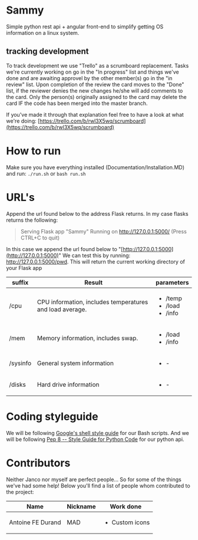 # Sammy
Simple python rest api + angular front-end to simplify getting OS information on a linux system.

## tracking development
To track development we use "Trello" as a scrumboard replacement.
Tasks we're currently working on go in the "In progress" list and things we've done and are awaiting approvel by the other member(s) go in the "in review" list.
Upon completion of the review the card moves to the "Done" list, if the reviewer denies the new changes he/she will add comments to the card.
Only the person(s) originally assigned to the card may delete the card IF the code has been merged into the master branch.

If you've made it through that explanation feel free to have a look at what we're doing: [https://trello.com/b/rwl3X5wq/scrumboard](https://trello.com/b/rwl3X5wq/scrumboard)

# How to run
Make sure you have everything installed (Documentation/Installation.MD) and run:
`./run.sh`
or
`bash run.sh`

# URL's
Append the url found below to the address Flask returns.
In my case flasks returns the following:

> Serving Flask app "Sammy"
> Running on http://127.0.0.1:5000/ (Press CTRL+C to quit)

In this case we append the url found below to "[http://127.0.0.1:5000](http://127.0.0.1:5000)" 
We can test this by running: http://127.0.0.1:5000/pwd.
This will return the current working directory of your Flask app

| suffix  | Result | parameters |
| ------------- | ------------- | ------------- |
| /cpu    | CPU information, includes temperatures and load average.  | <ul><li>/temp</li><li>/load</li><li>/info</li></ul>|
| /mem    | Memory information, includes swap.  | <ul><li>/load</li><li>/info</li></ul>|
| /sysinfo    | General system information  | <ul><li>-</li></ul>|
| /disks    | Hard drive information  | <ul><li>-</li></ul>|

# Coding styleguide
We will be following [Google's shell style guide](https://google.github.io/styleguide/shell.xml) for our Bash scripts.
And we will be following [Pep 8 -- Style Guide for Python Code](https://www.python.org/dev/peps/pep-0008/) for our python api.

# Contributors
Neither Janco nor myself are perfect people... So for some of the things we've had some help!
Below you'll find a list of people whom contributed to the project:

| Name | Nickname | Work done |
| ---- | -------- | --------- |
| Antoine FE Durand | MAD | <ul><li>Custom icons</li></ul>
